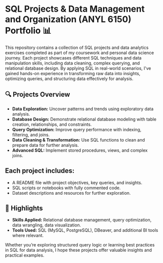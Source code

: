 # SQL Projects & Data Management and Organization (ANYL 6150) Portfolio 📊

This repository contains a collection of SQL projects and data analytics exercises completed as part of my coursework and personal data science journey. Each project showcases different SQL techniques and data manipulation skills, including data cleaning, complex querying, and relational database design. By applying SQL in real-world scenarios, I've gained hands-on experience in transforming raw data into insights, optimizing queries, and structuring data effectively for analysis.

## 🔍 Projects Overview
  * **Data Exploration:** Uncover patterns and trends using exploratory data analysis.
  * **Database Design:** Demonstrate relational database modeling with table creation, relationships, and constraints.
  * **Query Optimization:** Improve query performance with indexing, filtering, and joins.
  * **Data Cleaning & Transformation:** Use SQL functions to clean and prepare data for further analysis.
  * **Advanced SQL:** Implement stored procedures, views, and complex joins.

## Each project includes:
  * A README file with project objectives, key queries, and insights.
  * SQL scripts or notebooks with fully commented code.
  * Dataset descriptions and resources for further exploration.

## 🌟 Highlights
  * **Skills Applied:** Relational database management, query optimization, data wrangling, data visualization.
  * **Tools Used:** SQL (MySQL, PostgreSQL), DBeaver, and additional BI tools where relevant.
    
Whether you’re exploring structured query logic or learning best practices in SQL for data analysis, I hope these projects offer valuable insights and practical examples.


